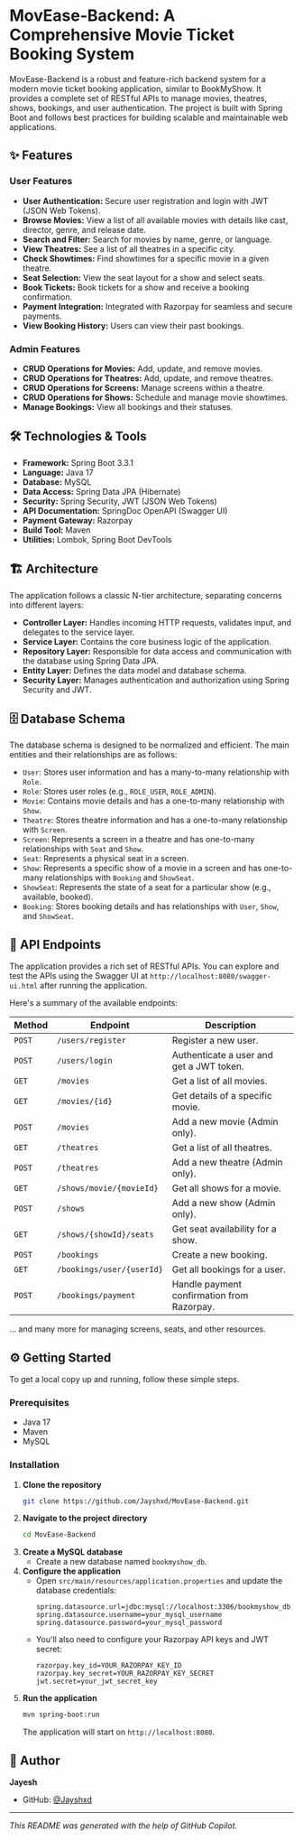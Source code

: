# MovEase-Backend: A Comprehensive Movie Ticket Booking System

MovEase-Backend is a robust and feature-rich backend system for a modern movie ticket booking application, similar to BookMyShow. It provides a complete set of RESTful APIs to manage movies, theatres, shows, bookings, and user authentication. The project is built with Spring Boot and follows best practices for building scalable and maintainable web applications.

## ✨ Features

### User Features
- **User Authentication:** Secure user registration and login with JWT (JSON Web Tokens).
- **Browse Movies:** View a list of all available movies with details like cast, director, genre, and release date.
- **Search and Filter:** Search for movies by name, genre, or language.
- **View Theatres:** See a list of all theatres in a specific city.
- **Check Showtimes:** Find showtimes for a specific movie in a given theatre.
- **Seat Selection:** View the seat layout for a show and select seats.
- **Book Tickets:** Book tickets for a show and receive a booking confirmation.
- **Payment Integration:** Integrated with Razorpay for seamless and secure payments.
- **View Booking History:** Users can view their past bookings.

### Admin Features
- **CRUD Operations for Movies:** Add, update, and remove movies.
- **CRUD Operations for Theatres:** Add, update, and remove theatres.
- **CRUD Operations for Screens:** Manage screens within a theatre.
- **CRUD Operations for Shows:** Schedule and manage movie showtimes.
- **Manage Bookings:** View all bookings and their statuses.

## 🛠️ Technologies & Tools

- **Framework:** Spring Boot 3.3.1
- **Language:** Java 17
- **Database:** MySQL
- **Data Access:** Spring Data JPA (Hibernate)
- **Security:** Spring Security, JWT (JSON Web Tokens)
- **API Documentation:** SpringDoc OpenAPI (Swagger UI)
- **Payment Gateway:** Razorpay
- **Build Tool:** Maven
- **Utilities:** Lombok, Spring Boot DevTools

## 🏗️ Architecture

The application follows a classic N-tier architecture, separating concerns into different layers:

- **Controller Layer:** Handles incoming HTTP requests, validates input, and delegates to the service layer.
- **Service Layer:** Contains the core business logic of the application.
- **Repository Layer:** Responsible for data access and communication with the database using Spring Data JPA.
- **Entity Layer:** Defines the data model and database schema.
- **Security Layer:** Manages authentication and authorization using Spring Security and JWT.

## 🗄️ Database Schema

The database schema is designed to be normalized and efficient. The main entities and their relationships are as follows:

- `User`: Stores user information and has a many-to-many relationship with `Role`.
- `Role`: Stores user roles (e.g., `ROLE_USER`, `ROLE_ADMIN`).
- `Movie`: Contains movie details and has a one-to-many relationship with `Show`.
- `Theatre`: Stores theatre information and has a one-to-many relationship with `Screen`.
- `Screen`: Represents a screen in a theatre and has one-to-many relationships with `Seat` and `Show`.
- `Seat`: Represents a physical seat in a screen.
- `Show`: Represents a specific show of a movie in a screen and has one-to-many relationships with `Booking` and `ShowSeat`.
- `ShowSeat`: Represents the state of a seat for a particular show (e.g., available, booked).
- `Booking`: Stores booking details and has relationships with `User`, `Show`, and `ShowSeat`.

## 🚀 API Endpoints

The application provides a rich set of RESTful APIs. You can explore and test the APIs using the Swagger UI at `http://localhost:8080/swagger-ui.html` after running the application.

Here's a summary of the available endpoints:

| Method | Endpoint | Description |
| --- | --- | --- |
| `POST` | `/users/register` | Register a new user. |
| `POST` | `/users/login` | Authenticate a user and get a JWT token. |
| `GET` | `/movies` | Get a list of all movies. |
| `GET` | `/movies/{id}` | Get details of a specific movie. |
| `POST` | `/movies` | Add a new movie (Admin only). |
| `GET` | `/theatres` | Get a list of all theatres. |
| `POST` | `/theatres` | Add a new theatre (Admin only). |
| `GET` | `/shows/movie/{movieId}` | Get all shows for a movie. |
| `POST` | `/shows` | Add a new show (Admin only). |
| `GET` | `/shows/{showId}/seats` | Get seat availability for a show. |
| `POST` | `/bookings` | Create a new booking. |
| `GET` | `/bookings/user/{userId}` | Get all bookings for a user. |
| `POST` | `/bookings/payment` | Handle payment confirmation from Razorpay. |

... and many more for managing screens, seats, and other resources.

## ⚙️ Getting Started

To get a local copy up and running, follow these simple steps.

### Prerequisites

- Java 17
- Maven
- MySQL

### Installation

1. **Clone the repository**
   ```sh
   git clone https://github.com/Jayshxd/MovEase-Backend.git
   ```
2. **Navigate to the project directory**
   ```sh
   cd MovEase-Backend
   ```
3. **Create a MySQL database**
   - Create a new database named `bookmyshow_db`.
4. **Configure the application**
   - Open `src/main/resources/application.properties` and update the database credentials:
     ```properties
     spring.datasource.url=jdbc:mysql://localhost:3306/bookmyshow_db
     spring.datasource.username=your_mysql_username
     spring.datasource.password=your_mysql_password
     ```
   - You'll also need to configure your Razorpay API keys and JWT secret:
     ```properties
     razorpay.key_id=YOUR_RAZORPAY_KEY_ID
     razorpay.key_secret=YOUR_RAZORPAY_KEY_SECRET
     jwt.secret=your_jwt_secret_key
     ```
5. **Run the application**
   ```sh
   mvn spring-boot:run
   ```
   The application will start on `http://localhost:8080`.

## 👤 Author

**Jayesh**

- GitHub: [@Jayshxd](https://github.com/Jayshxd)

---
*This README was generated with the help of GitHub Copilot.*
